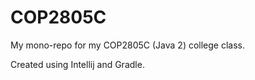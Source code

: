 # COP2805C

My mono-repo for my COP2805C (Java 2) college class.

Created using Intellij and Gradle.
